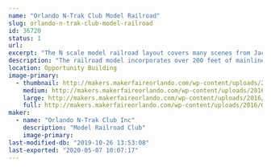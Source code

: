 ```yaml
---
name: "Orlando N-Trak Club Model Railroad"
slug: orlando-n-trak-club-model-railroad
id: 36720
status: 1
url: 
excerpt: "The N scale model railroad layout covers many scenes from Jacksonville, FL to Folkston, GA."
description: "The railroad model incorporates over 200 feet of mainline track depicting the route from Jacksonville, FL to Folkston, GA. Visitors drive trains past many well known landmarks, across rivers and thru wooded pine forests. Operation features such as control signals and crossing gates are controlled by various state of the art electronic technologies including Arduinos and Raspberry Pi. See and run trains on this national award winning layout"
location: Opportunity Building
image-primary:
  - thumbnail: http://makers.makerfaireorlando.com/wp-content/uploads/2016/07/Maker-Faire-B-150x150.jpg
    medium: http://makers.makerfaireorlando.com/wp-content/uploads/2016/07/Maker-Faire-B-300x148.jpg
    large: http://makers.makerfaireorlando.com/wp-content/uploads/2016/07/Maker-Faire-B-1024x506.jpg
    full: http://makers.makerfaireorlando.com/wp-content/uploads/2016/07/Maker-Faire-B.jpg
maker:
  - name: "Orlando N-Trak Club Inc"
    description: "Model Railroad Club"
    image-primary: 
last-modified-db: "2019-10-26 13:53:08"
last-exported: "2020-05-07 10:07:17"
---
```

